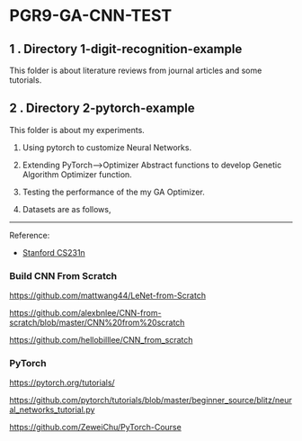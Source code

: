 # PGR9-GA-CNN-TEST

## 1 . Directory 1-digit-recognition-example

This folder is about literature reviews from journal articles and some tutorials.

## 2 . Directory 2-pytorch-example

This folder is about my experiments.

1. Using pytorch to customize Neural Networks.

2. Extending PyTorch-->Optimizer Abstract functions to develop Genetic Algorithm Optimizer function.

3. Testing the performance of the my GA Optimizer.

4. Datasets are as follows,


-----------------------------------------------------------------------------
Reference:

- [Stanford CS231n](http://cs231n.github.io/convolutional-networks/)

### Build CNN From Scratch
https://github.com/mattwang44/LeNet-from-Scratch

https://github.com/alexbnlee/CNN-from-scratch/blob/master/CNN%20from%20scratch

https://github.com/hellobilllee/CNN_from_scratch

### PyTorch
https://pytorch.org/tutorials/

https://github.com/pytorch/tutorials/blob/master/beginner_source/blitz/neural_networks_tutorial.py

https://github.com/ZeweiChu/PyTorch-Course
